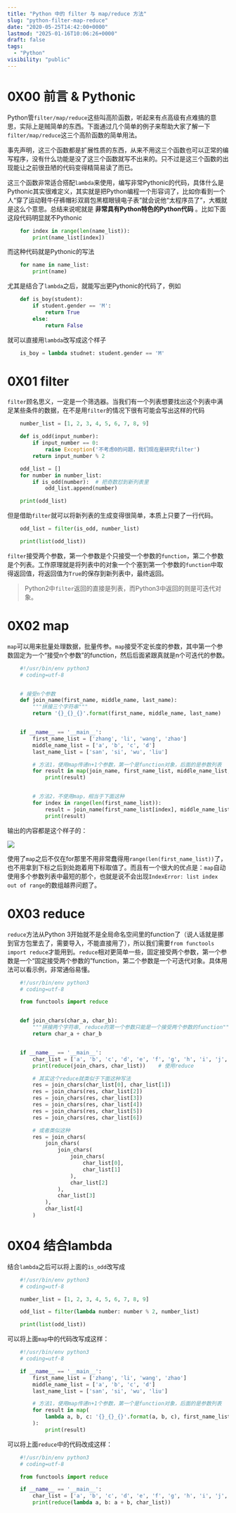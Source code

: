 ```yaml
---
title: "Python 中的 filter 与 map/reduce 方法"
slug: "python-filter-map-reduce"
date: "2020-05-25T14:42:00+0000"
lastmod: "2025-01-16T10:06:26+0000"
draft: false
tags:
  - "Python"
visibility: "public"
---
```

# 0X00 前言 & Pythonic

Python管`filter/map/reduce`这些叫高阶函数，听起来有点高级有点难搞的意思，实际上是贼简单的东西。下面通过几个简单的例子来帮助大家了解一下`filter/map/reduce`这三个高阶函数的简单用法。

事先声明，这三个函数都是扩展性质的东西，从来不用这三个函数也可以正常的编写程序，没有什么功能是没了这三个函数就写不出来的。只不过是这三个函数的出现能让之前很丑陋的代码变得精简易读了而已。

这三个函数非常适合搭配`lambda`来使用，编写非常Pythonic的代码，具体什么是Pythonic其实很难定义，其实就是把Python编程一个形容词了，比如你看到一个人“穿了运动鞋牛仔裤帽衫双肩包黑框眼镜电子表”就会说他“太程序员了”，大概就是这么个意思。总结来说呢就是 **非常具有Python特色的Python代码** 。比如下面这段代码明显就不Pythonic

```python
    for index in range(len(name_list)):
        print(name_list[index])
```

而这种代码就是Pythonic的写法

```python
    for name in name_list:
        print(name)
```

尤其是结合了`lambda`之后，就能写出更Pythonic的代码了，例如

```python
    def is_boy(student):
        if student.gender == 'M':
            return True
        else:
            return False
```

就可以直接用`lambda`改写成这个样子

```python
    is_boy = lambda studnet: student.gender == 'M'
```

# 0X01 filter

`filter`顾名思义，一定是一个筛选器。当我们有一个列表想要找出这个列表中满足某些条件的数据，在不是用`filter`的情况下很有可能会写出这样的代码

```python
    number_list = [1, 2, 3, 4, 5, 6, 7, 8, 9]

    def is_odd(input_number):
        if input_number == 0:
            raise Exception('不考虑0的问题，我们现在是研究filter')
        return input_number % 2

    odd_list = []
    for number in number_list:
        if is_odd(number):	# 把奇数怼到新列表里
            odd_list.append(number)

    print(odd_list)
```


但是借助`filter`就可以将新列表的生成变得很简单，本质上只要了一行代码。

```python
    odd_list = filter(is_odd, number_list)

    print(list(odd_list))
```

`filter`接受两个参数，第一个参数是个只接受一个参数的`function`，第二个参数是个列表。工作原理就是将列表中的对象一个个塞到第一个参数的`function`中取得返回值，将返回值为`True`的保存到新列表中，最终返回。

> Python2中`filter`返回的直接是列表，而Python3中返回的则是可迭代对象。

# 0X02 map

`map`可以用来批量处理数据，批量传参。`map`接受不定长度的参数，其中第一个参数固定为一个“接受n个参数”的function，然后后面紧跟真就是n个可迭代的参数。

```python
    #!/usr/bin/env python3
    # coding=utf-8


    # 接受n个参数
    def join_name(first_name, middle_name, last_name):
        """拼接三个字符串"""
        return '{}_{}_{}'.format(first_name, middle_name, last_name)


    if __name__ == '__main__':
        first_name_list = ['zhang', 'li', 'wang', 'zhao']
        middle_name_list = ['a', 'b', 'c', 'd']
        last_name_list = ['san', 'si', 'wu', 'liu']

        # 方法1，使用map传递n+1个参数，第一个是function对象，后面的是参数列表
        for result in map(join_name, first_name_list, middle_name_list, last_name_list):
            print(result)


        # 方法2，不使用map，相当于下面这种
        for index in range(len(first_name_list)):
            result = join_name(first_name_list[index], middle_name_list[index], last_name_list[index])
            print(result)
```

输出的内容都是这个样子的：

![](https://blog-1251664340.cos.ap-chengdu.myqcloud.com/20200525234648.png)

使用了`map`之后不仅在for那里不用非常蠢得用`range(len(first_name_list))`了，也不用拿到下标之后到处跑着用下标取值了。而且有一个很大的优点是：`map`自动使用多个参数列表中最短的那个，也就是说不会出现`IndexError: list index out of range`的数组越界问题了。

# 0X03 reduce

`reduce`方法从Python 3开始就不是全局命名空间里的function了（说人话就是挪到官方包里去了，需要导入，不能直接用了），所以我们需要`from functools import reduce`才能用到。`reduce`相对更简单一些，固定接受两个参数，第一个参数是一个“固定接受两个参数的”function，第二个参数是一个可迭代对象。具体用法可以看示例，非常通俗易懂。

```python
    #!/usr/bin/env python3
    # coding=utf-8

    from functools import reduce


    def join_chars(char_a, char_b):
        """拼接两个字符串, reduce的第一个参数只能是一个接受两个参数的function"""
        return char_a + char_b


    if __name__ == '__main__':
        char_list = ['a', 'b', 'c', 'd', 'e', 'f', 'g', 'h', 'i', 'j', 'k', 'l', 'm', 'n']
        print(reduce(join_chars, char_list))	# 使用reduce

        # 其实这个reduce就类似于下面这种写法
        res = join_chars(char_list[0], char_list[1])
        res = join_chars(res, char_list[2])
        res = join_chars(res, char_list[3])
        res = join_chars(res, char_list[4])
        res = join_chars(res, char_list[5])
        res = join_chars(res, char_list[6])

        # 或者类似这种
        res = join_chars(
            join_chars(
                join_chars(
                    join_chars(
                        char_list[0],
                        char_list[1]
                    ),
                    char_list[2]
                ),
                char_list[3]
            ),
            char_list[4]
        )
```

# 0X04 结合lambda

结合`lambda`之后可以将上面的`is_odd`改写成

```python
    #!/usr/bin/env python3
    # coding=utf-8

    number_list = [1, 2, 3, 4, 5, 6, 7, 8, 9]

    odd_list = filter(lambda number: number % 2, number_list)

    print(list(odd_list))
```

可以将上面`map`中的代码改写成这样：

```python
    #!/usr/bin/env python3
    # coding=utf-8

    if __name__ == '__main__':
        first_name_list = ['zhang', 'li', 'wang', 'zhao']
        middle_name_list = ['a', 'b', 'c', 'd']
        last_name_list = ['san', 'si', 'wu', 'liu']

        # 方法1，使用map传递n+1个参数，第一个是function对象，后面的是参数列表
        for result in map(
            lambda a, b, c: '{}_{}_{}'.format(a, b, c), first_name_list, middle_name_list, last_name_list
        ):
            print(result)
```


可以将上面`reduce`中的代码改成这样：

```python
    #!/usr/bin/env python3
    # coding=utf-8

    from functools import reduce

    if __name__ == '__main__':
        char_list = ['a', 'b', 'c', 'd', 'e', 'f', 'g', 'h', 'i', 'j', 'k', 'l', 'm', 'n']
        print(reduce(lambda a, b: a + b, char_list))
```